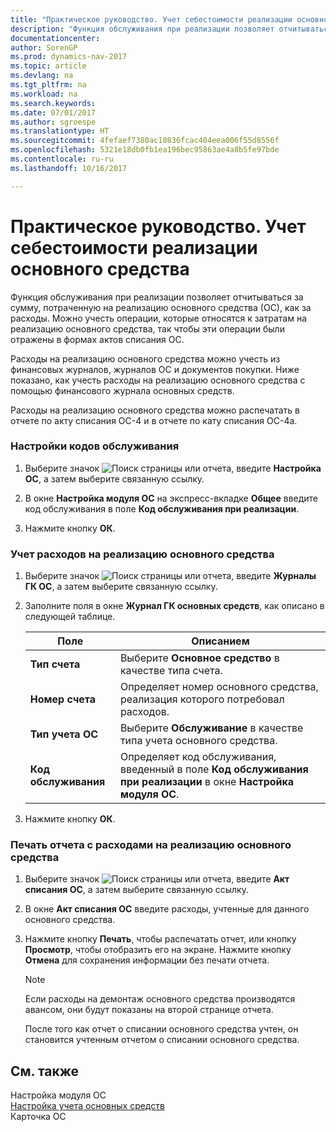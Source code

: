 ```yaml
---
title: "Практическое руководство. Учет себестоимости реализации основного средства"
description: "Функция обслуживания при реализации позволяет отчитываться за сумму, потраченную на реализацию основного средства (ОС), как за расходы. Можно учесть операции, которые относятся к затратам на реализацию основного средства, так чтобы эти операции были отражены в формах актов списания ОС."
documentationcenter: 
author: SorenGP
ms.prod: dynamics-nav-2017
ms.topic: article
ms.devlang: na
ms.tgt_pltfrm: na
ms.workload: na
ms.search.keywords: 
ms.date: 07/01/2017
ms.author: sgroespe
ms.translationtype: HT
ms.sourcegitcommit: 4fefaef7380ac10836fcac404eea006f55d8556f
ms.openlocfilehash: 5321e18db0fb1ea196bec95863ae4a8b5fe97bde
ms.contentlocale: ru-ru
ms.lasthandoff: 10/16/2017

---
```

# <a name="how-to-account-for-the-cost--to-dispose-a-fixed-asset"></a>Практическое руководство. Учет себестоимости реализации основного средства
Функция обслуживания при реализации позволяет отчитываться за сумму, потраченную на реализацию основного средства (ОС), как за расходы. Можно учесть операции, которые относятся к затратам на реализацию основного средства, так чтобы эти операции были отражены в формах актов списания ОС.  
  
 Расходы на реализацию основного средства можно учесть из финансовых журналов, журналов ОС и документов покупки. Ниже показано, как учесть расходы на реализацию основного средства с помощью финансового журнала основных средств.  
  
 Расходы на реализацию основного средства можно распечатать в отчете по акту списания ОС-4 и в отчете по кату списания ОС-4a.  
  
### <a name="to-set-up-a-maintenance-code"></a>Настройки кодов обслуживания  
  
1.  Выберите значок ![Поиск страницы или отчета](media/ui-search/search_small.png "Значок поиска страницы или отчета"), введите **Настройка ОС**, а затем выберите связанную ссылку.  
  
2.  В окне **Настройка модуля ОС** на экспресс-вкладке **Общее** введите код обслуживания в поле **Код обслуживания при реализации**.  
  
3.  Нажмите кнопку **ОК**.  
  
### <a name="to-post-expenses-on-a-fixed-asset-disposal"></a>Учет расходов на реализацию основного средства  
  
1.  Выберите значок ![Поиск страницы или отчета](media/ui-search/search_small.png "Значок поиска страницы или отчета"), введите **Журналы ГК ОС**, а затем выберите связанную ссылку.  
  
2.  Заполните поля в окне **Журнал ГК основных средств**, как описано в следующей таблице.  
  
    |Поле|Описанием|  
    |---------------------------------|---------------------------------------|  
    |**Тип счета**|Выберите **Основное средство** в качестве типа счета.|  
    |**Номер счета**|Определяет номер основного средства, реализация которого потребовал расходов.|  
    |**Тип учета ОС**|Выберите **Обслуживание** в качестве типа учета основного средства.|  
    |**Код обслуживания**|Определяет код обслуживания, введенный в поле **Код обслуживания при реализации** в окне **Настройка модуля ОС**.|  
  
3.  Нажмите кнопку **ОК**.  
  
### <a name="to-print-a-report-with-expenses-on-a-fixed-asset-disposal"></a>Печать отчета с расходами на реализацию основного средства  
  
1.  Выберите значок ![Поиск страницы или отчета](media/ui-search/search_small.png "Значок поиска страницы или отчета"), введите **Акт списания ОС**, а затем выберите связанную ссылку.  
  
2.  В окне **Акт списания ОС** введите расходы, учтенные для данного основного средства.  
  
3.  Нажмите кнопку **Печать**, чтобы распечатать отчет, или кнопку **Просмотр**, чтобы отобразить его на экране. Нажмите кнопку **Отмена** для сохранения информации без печати отчета.  
  
    > [!NOTE]  
    >  Если расходы на демонтаж основного средства производятся авансом, они будут показаны на второй странице отчета.  
  
     После того как отчет о списании основного средства учтен, он становится учтенным отчетом о списании основного средства.  
  
## <a name="see-also"></a>См. также  
 Настройка модуля ОС   
 [Настройка учета основных средств](fixed-assets-accounting-setup.md)   
 Карточка ОС
